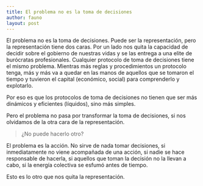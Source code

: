 ```yaml
---
title: El problema no es la toma de decisiones
author: fauno
layout: post
---
```



El problema no es la toma de decisiones.  Puede ser la representación,
pero la representación tiene dos caras.  Por un lado nos quita la
capacidad de decidir sobre el gobierno de nuestras vidas y se las
entrega a una elite de burócratas profesionales.  Cualquier protocolo de
toma de decisiones tiene el mismo problema.  Mientras más reglas y
procedimientos un protocolo tenga, más y más va a quedar en las manos de
aquellos que se tomaron el tiempo y tuvieron el capital (económico,
social) para comprenderlo y explotarlo.

Por eso es que los protocolos de toma de decisiones no tienen que ser
más dinámicos y eficientes (líquidos), sino más simples.

Pero el problema no pasa por transformar la toma de decisiones, si nos
olvidamos de la otra cara de la representación.

> ¿No puede hacerlo otro?

El problema es la acción.  No sirve de nada tomar decisiones, si
inmediatamente no viene acompañada de una acción, si nadie se hace
responsable de hacerla, si aquellos que toman la decisión no la llevan a
cabo, si la energía colectiva se esfumó antes de tiempo.

Esto es lo otro que nos quita la representación.
